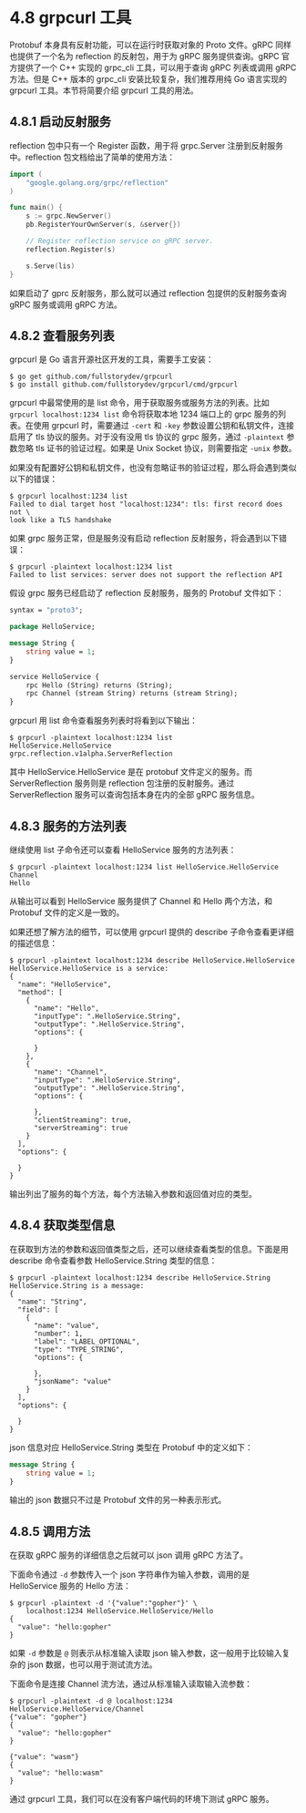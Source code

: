 
# 4.8 grpcurl 工具

Protobuf 本身具有反射功能，可以在运行时获取对象的 Proto 文件。gRPC 同样也提供了一个名为 reflection 的反射包，用于为 gRPC 服务提供查询。gRPC 官方提供了一个 C++ 实现的 grpc_cli 工具，可以用于查询 gRPC 列表或调用 gRPC 方法。但是 C++ 版本的 grpc_cli 安装比较复杂，我们推荐用纯 Go 语言实现的 grpcurl 工具。本节将简要介绍 grpcurl 工具的用法。

## 4.8.1 启动反射服务

reflection 包中只有一个 Register 函数，用于将 grpc.Server 注册到反射服务中。reflection 包文档给出了简单的使用方法：

```go
import (
	"google.golang.org/grpc/reflection"
)

func main() {
	s := grpc.NewServer()
	pb.RegisterYourOwnServer(s, &server{})

	// Register reflection service on gRPC server.
	reflection.Register(s)

	s.Serve(lis)
}
```

如果启动了 gprc 反射服务，那么就可以通过 reflection 包提供的反射服务查询 gRPC 服务或调用 gRPC 方法。

## 4.8.2 查看服务列表

grpcurl 是 Go 语言开源社区开发的工具，需要手工安装：

```
$ go get github.com/fullstorydev/grpcurl
$ go install github.com/fullstorydev/grpcurl/cmd/grpcurl
```

grpcurl 中最常使用的是 list 命令，用于获取服务或服务方法的列表。比如 `grpcurl localhost:1234 list` 命令将获取本地 1234 端口上的 grpc 服务的列表。在使用 grpcurl 时，需要通过 `-cert` 和 `-key` 参数设置公钥和私钥文件，连接启用了 tls 协议的服务。对于没有没用 tls 协议的 grpc 服务，通过 `-plaintext` 参数忽略 tls 证书的验证过程。如果是 Unix Socket 协议，则需要指定 `-unix` 参数。

如果没有配置好公钥和私钥文件，也没有忽略证书的验证过程，那么将会遇到类似以下的错误：

```shell
$ grpcurl localhost:1234 list
Failed to dial target host "localhost:1234": tls: first record does not \
look like a TLS handshake
```

如果 grpc 服务正常，但是服务没有启动 reflection 反射服务，将会遇到以下错误：

```shell
$ grpcurl -plaintext localhost:1234 list
Failed to list services: server does not support the reflection API
```

假设 grpc 服务已经启动了 reflection 反射服务，服务的 Protobuf 文件如下：

```protobuf
syntax = "proto3";

package HelloService;

message String {
	string value = 1;
}

service HelloService {
	rpc Hello (String) returns (String);
	rpc Channel (stream String) returns (stream String);
}
```

grpcurl 用 list 命令查看服务列表时将看到以下输出：

```shell
$ grpcurl -plaintext localhost:1234 list
HelloService.HelloService
grpc.reflection.v1alpha.ServerReflection
```

其中 HelloService.HelloService 是在 protobuf 文件定义的服务。而 ServerReflection 服务则是 reflection 包注册的反射服务。通过 ServerReflection 服务可以查询包括本身在内的全部 gRPC 服务信息。

## 4.8.3 服务的方法列表

继续使用 list 子命令还可以查看 HelloService 服务的方法列表：

```shell
$ grpcurl -plaintext localhost:1234 list HelloService.HelloService
Channel
Hello
```

从输出可以看到 HelloService 服务提供了 Channel 和 Hello 两个方法，和 Protobuf 文件的定义是一致的。

如果还想了解方法的细节，可以使用 grpcurl 提供的 describe 子命令查看更详细的描述信息：

```
$ grpcurl -plaintext localhost:1234 describe HelloService.HelloService
HelloService.HelloService is a service:
{
  "name": "HelloService",
  "method": [
    {
      "name": "Hello",
      "inputType": ".HelloService.String",
      "outputType": ".HelloService.String",
      "options": {

      }
    },
    {
      "name": "Channel",
      "inputType": ".HelloService.String",
      "outputType": ".HelloService.String",
      "options": {

      },
      "clientStreaming": true,
      "serverStreaming": true
    }
  ],
  "options": {

  }
}
```

输出列出了服务的每个方法，每个方法输入参数和返回值对应的类型。


## 4.8.4 获取类型信息

在获取到方法的参数和返回值类型之后，还可以继续查看类型的信息。下面是用 describe 命令查看参数 HelloService.String 类型的信息：

```shell
$ grpcurl -plaintext localhost:1234 describe HelloService.String
HelloService.String is a message:
{
  "name": "String",
  "field": [
    {
      "name": "value",
      "number": 1,
      "label": "LABEL_OPTIONAL",
      "type": "TYPE_STRING",
      "options": {

      },
      "jsonName": "value"
    }
  ],
  "options": {

  }
}
```

json 信息对应 HelloService.String 类型在 Protobuf 中的定义如下：

```protobuf
message String {
	string value = 1;
}
```

输出的 json 数据只不过是 Protobuf 文件的另一种表示形式。

## 4.8.5 调用方法

在获取 gRPC 服务的详细信息之后就可以 json 调用 gRPC 方法了。

下面命令通过 `-d` 参数传入一个 json 字符串作为输入参数，调用的是 HelloService 服务的 Hello 方法：

```shell
$ grpcurl -plaintext -d '{"value":"gopher"}' \
	localhost:1234 HelloService.HelloService/Hello
{
  "value": "hello:gopher"
}
```

如果 `-d` 参数是 `@` 则表示从标准输入读取 json 输入参数，这一般用于比较输入复杂的 json 数据，也可以用于测试流方法。

下面命令是连接 Channel 流方法，通过从标准输入读取输入流参数：

```shell
$ grpcurl -plaintext -d @ localhost:1234 HelloService.HelloService/Channel
{"value": "gopher"}
{
  "value": "hello:gopher"
}

{"value": "wasm"}
{
  "value": "hello:wasm"
}
```

通过 grpcurl 工具，我们可以在没有客户端代码的环境下测试 gRPC 服务。
